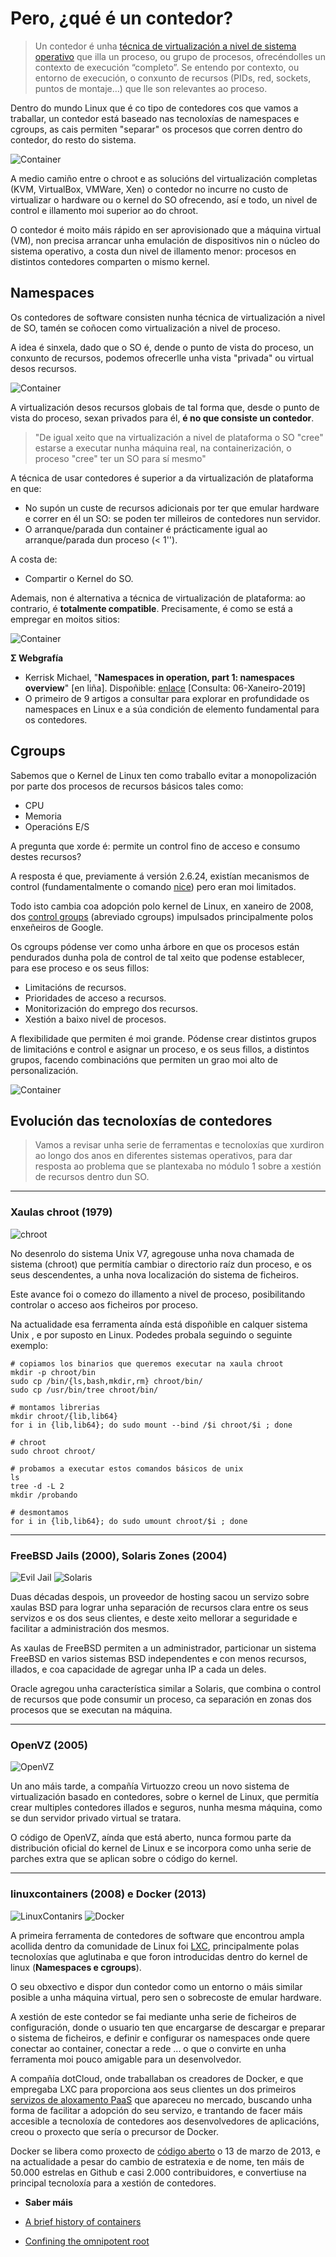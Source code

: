 # Pero, ¿qué é un contedor?

> Un contedor é unha [técnica de virtualización a nivel de sistema operativo](http://en.wikipedia.org/wiki/Operating-system-level_virtualization) que illa un proceso, ou grupo de procesos, ofrecéndolles un contexto de execución “completo”. Se entendo por contexto, ou entorno de execución, o conxunto de recursos (PIDs, red, sockets, puntos de montaje…) que lle son relevantes ao proceso.

Dentro do mundo Linux que é co tipo de contedores cos que vamos a traballar, un contedor está baseado nas tecnoloxías de namespaces e cgroups, as cais permiten  "separar" os procesos que corren dentro do contedor, do resto do sistema.

![Container](./../_media/01_a_problematica_da_orquestracion_de_contedores/contedor.png)

A medio camiño entre o chroot e as solucións del virtualización completas (KVM, VirtualBox, VMWare, Xen) o contedor no incurre no custo de virtualizar o hardware ou o kernel do SO ofrecendo, así e todo, un nivel de control e illamento moi superior ao do chroot.

O contedor é moito máis rápido en ser aprovisionado que a máquina virtual (VM), non precisa arrancar unha emulación de dispositivos nin o núcleo do sistema operativo, a costa dun nivel de illamento menor: procesos en distintos contedores comparten o mismo kernel.
## Namespaces

Os contedores de software consisten nunha técnica de virtualización a nivel de SO, tamén se coñocen como virtualización a nivel de proceso.

A idea é sinxela, dado que o SO é, dende o punto de vista do proceso, un conxunto de recursos, podemos ofrecerlle unha vista "privada" ou virtual desos recursos.

![Container](./../_media/01_a_problematica_da_orquestracion_de_contedores/contedor1.png)

A virtualización desos recursos globais de tal forma que, desde o punto de vista do proceso, sexan privados para él, **é no que consiste un contedor**.

> "De igual xeito que na virtualización a nivel de plataforma o SO "cree" estarse a executar nunha máquina real, na  containerización, o proceso "cree" ter un SO para sí mesmo"

A técnica de usar contedores é superior a da virtualización de plataforma en que:

- No supón un custe de recursos adicionais por ter que emular hardware e correr en él un SO: se poden ter milleiros de contedores nun servidor.
- O arranque/parada dun container é prácticamente igual ao arranque/parada dun proceso (< 1'').

A costa de:

- Compartir o Kernel do SO.

Ademais, non é alternativa a técnica de virtualización de plataforma: ao contrario, é **totalmente compatible**. Precisamente, é como se está a empregar en moitos sitios:

![Container](./../_media/01_a_problematica_da_orquestracion_de_contedores/contedor2.png)

**Σ Webgrafía**
- Kerrisk Michael, "**Namespaces in operation, part 1: namespaces overview**" [en liña]. Dispoñible: [enlace](https://lwn.net/Articles/531114/) [Consulta: 06-Xaneiro-2019]
 - O primeiro de 9 artigos a consultar para explorar en profundidade os namespaces en Linux e a súa condición de elemento fundamental para os contedores. 
 ## Cgroups

Sabemos que o Kernel de Linux ten como traballo evitar a monopolización por parte dos procesos de recursos básicos tales como:

- CPU
- Memoria
- Operacións E/S

A pregunta que xorde é: permite un control fino de acceso e consumo destes recursos?

A resposta é que, previamente á versión 2.6.24, existían mecanismos de control (fundamentalmente o comando [nice](https://linux.die.net/man/1/nice)) pero eran moi limitados.

Todo isto cambia coa adopción polo kernel de Linux, en xaneiro de 2008, dos [control groups](https://wiki.archlinux.org/index.php/cgroups) (abreviado cgroups) impulsados principalmente polos enxeñeiros de Google.

Os cgroups pódense ver como unha árbore en que os procesos están pendurados dunha pola de control de tal xeito que podense establecer, para ese proceso e os seus fillos:

- Limitacións de recursos.
- Prioridades de acceso a recursos.
- Monitorización do emprego dos recursos.
- Xestión a baixo nivel de procesos.

A flexibilidade que permiten é moi grande. Pódense crear distintos grupos de limitacións e control e asignar un proceso, e os seus fillos, a distintos grupos, facendo combinacións que permiten un grao moi alto de personalización.

![Container](./../_media/01_a_problematica_da_orquestracion_de_contedores/contedor3.png)
## Evolución das tecnoloxías de contedores

> Vamos a revisar unha serie de ferramentas e tecnoloxías que xurdiron ao longo dos anos en diferentes sistemas operativos, para dar resposta ao problema que se plantexaba no módulo 1 sobre a xestión de recursos dentro dun SO.

---
### **Xaulas chroot (1979)**

![chroot](./../_media/01_a_problematica_da_orquestracion_de_contedores/chroot.png)

No desenrolo do sistema Unix V7, agregouse unha nova chamada de sistema (chroot) que permitía cambiar o directorio raíz dun proceso, e os seus descendentes, a unha nova localización do sistema de ficheiros.

Este avance foi o comezo do illamento a nivel de proceso, posibilitando controlar o acceso aos ficheiros por proceso. 

Na actualidade esa ferramenta aínda está dispoñible en calquer sistema Unix , e por suposto en Linux. Podedes probala seguindo o seguinte exemplo:

```shell
# copiamos los binarios que queremos executar na xaula chroot
mkdir -p chroot/bin
sudo cp /bin/{ls,bash,mkdir,rm} chroot/bin/
sudo cp /usr/bin/tree chroot/bin/
```

```shell
# montamos librerias
mkdir chroot/{lib,lib64}
for i in {lib,lib64}; do sudo mount --bind /$i chroot/$i ; done
```

```shell
# chroot
sudo chroot chroot/
```

```shell
# probamos a executar estos comandos básicos de unix
ls
tree -d -L 2
mkdir /probando
```

```shell
# desmontamos
for i in {lib,lib64}; do sudo umount chroot/$i ; done
```

---

### **FreeBSD Jails (2000), Solaris Zones (2004)**

![Evil Jail](./../_media/01_a_problematica_da_orquestracion_de_contedores/evil_jail.png)
![Solaris](./../_media/01_a_problematica_da_orquestracion_de_contedores/solaris.png)

Duas décadas despois, un proveedor de hosting sacou un servizo sobre xaulas BSD para lograr unha separación de recursos clara entre os seus servizos e os dos seus clientes, e deste xeito mellorar a seguridade e facilitar a administración dos mesmos.

As xaulas de FreeBSD permiten a un administrador, particionar un sistema FreeBSD en varios sistemas BSD independentes e con menos recursos, illados, e coa capacidade de agregar unha IP a cada un deles.

Oracle agregou unha característica similar a Solaris, que combina o control de recursos que pode consumir un proceso, ca separación en zonas dos procesos que se executan na máquina.

---

### **OpenVZ (2005)**

![OpenVZ](./../_media/01_a_problematica_da_orquestracion_de_contedores/opevz.png)

Un ano máis tarde, a compañía Virtuozzo creou un novo sistema de virtualización basado en contedores, sobre o kernel de Linux, que permitía crear multiples contedores illados e seguros, nunha mesma máquina, como se dun servidor privado virtual se tratara.

O código de OpenVZ, aínda que está aberto, nunca formou parte da distribución oficial do kernel de Linux e se incorpora como unha serie de parches extra que se aplican sobre o código do kernel.

---

### **linuxcontainers (2008) e Docker (2013)**

![LinuxContanirs](./../_media/01_a_problematica_da_orquestracion_de_contedores/linuxcontainers.png)
![Docker](./../_media/01_a_problematica_da_orquestracion_de_contedores/docker_logo.png)

A primeira ferramenta de contedores de software que encontrou ampla acollida dentro da comunidade de Linux foi [LXC](https://linuxcontainers.org/), principalmente polas tecnoloxías que aglutinaba e que foron introducidas dentro do kernel de linux (**Namespaces e cgroups**).

O seu obxectivo e dispor dun contedor como un entorno o máis similar posible a unha máquina virtual, pero sen o sobrecoste de emular hardware.

A xestión de este contedor se fai mediante unha serie de ficheiros de configuración, donde o usuario ten que encargarse de descargar e preparar o sistema de ficheiros, e definir e configurar os namespaces onde quere conectar ao container, conectar a rede ... o que o convirte en unha ferramenta moi pouco amigable para un desenvolvedor.

A compañía dotCloud, onde traballaban os creadores de Docker, e que empregaba LXC para proporciona aos seus clientes un dos primeiros [servizos de aloxamento PaaS](https://azure.microsoft.com/es-es/overview/what-is-paas/) que apareceu no mercado, buscando unha forma de facilitar a adopción do seu servizo, e trantando de facer máis accesible a tecnoloxía de contedores aos desenvolvedores de aplicacións, creou o proxecto que sería o precursor de Docker.

Docker se libera como proxecto de [código aberto](https://github.com/moby/moby) o 13 de marzo de 2013, e na actualidade a pesar do cambio de estratexia e de nome, ten máis de 50.000 estrelas en Github e casi 2.000 contribuidores, e convertiuse na principal tecnoloxía para a xestión de contedores.

* **Saber máis**

 - [A brief history of containers](https://blog.aquasec.com/a-brief-history-of-containers-from-1970s-chroot-to-docker-2016)

 - [Confining the omnipotent root](http://phk.freebsd.dk/pubs/sane2000-jail.pdf)
